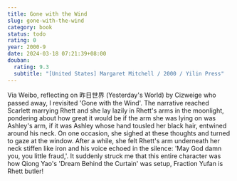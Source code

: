```yaml
---
title: Gone with the Wind
slug: gone-with-the-wind
category: book
status: todo
rating: 0
year: 2000-9
date: 2024-03-18 07:21:39+08:00
douban:
  rating: 9.3
  subtitle: "[United States] Margaret Mitchell / 2000 / Yilin Press"
---
```


Via Weibo, reflecting on 昨日世界 (Yesterday's World) by Cizweige who passed away, I revisited 'Gone with the Wind'. The narrative reached Scarlett marrying Rhett and she lay lazily in Rhett's arms in the moonlight, pondering about how great it would be if the arm she was lying on was Ashley's arm, if it was Ashley whose hand tousled her black hair, entwined around his neck. On one occasion, she sighed at these thoughts and turned to gaze at the window. After a while, she felt Rhett's arm underneath her neck stiffen like iron and his voice echoed in the silence: 'May God damn you, you little fraud,'. It suddenly struck me that this entire character was how Qiong Yao's 'Dream Behind the Curtain' was setup, Fraction Yufan is Rhett butler!
